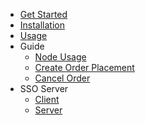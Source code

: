 * [Get Started](/)
* [Installation](/installation)
* [Usage](/docs/guide/node-usage.md)
* Guide
  * [Node Usage](/guide/node-usage)
  * [Create Order Placement](/guide/create-order)
  * [Cancel Order](/guide/cancel-order)
* SSO Server
  * [Client](/sso/client)
  * [Server](/sso/server)